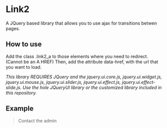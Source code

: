 Link2
=====

A JQuery based library that allows you to use ajax for transitions betwen pages.

How to use
----------

Add the class .link2_a to those elements where you need to redirect. (Cannot be an A HREF) 
Then, add the attribute data-href, with the url that you want to load.

*This library REQUIRES JQuery and the jquery.ui.core.js, jquery.ui.widget.js, jquery.ui.mouse.js, jquery.ui.slider.js, jquery.ui.effect.js, jquery.ui.effect-slide.js. Use the hole JQueryUI library or the customized library included in this repository.*

Example
-------
<blockquote>
<!-- This will load the hole page with the contact.html located at the same location of this file. The data-title is for the new title of the site after loading.-->
<div class="link2_a" data-href="contact.html" data-title="Contact">Contact the admin</div>
</blockquote>

